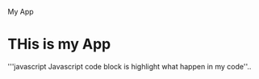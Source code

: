 My App


# THis is my App

'''javascript 
Javascript code block is highlight what happen in my code''..

